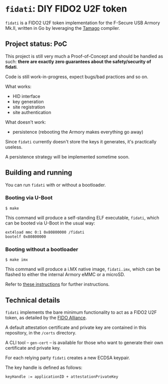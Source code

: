# `fidati`: DIY FIDO2 U2F token

`fidati` is a FIDO2 U2F token implementation for the F-Secure USB Armory Mk.II, written in Go by leveraging the [Tamago](https://github.com/f-secure-foundry/tamago) compiler.

## Project status: **PoC**

This project is still very much a Proof-of-Concept and should be handled as such: **there are exactly zero guarantees about the safety/security of fidati**.

Code is still work-in-progress, expect bugs/bad practices and so on.

What works:
 - HID interface
 - key generation
 - site registration
 - site authentication

What doesn't work:
- persistence (rebooting the Armory makes everything go away)

Since `fidati` currently doesn't store the keys it generates, it's practically useless.

A persistence strategy will be implemented sometime soon.

## Building and running

You can run `fidati` with or without a bootloader.

### Booting via U-Boot

```
$ make
```

This command will produce a self-standing ELF executable, `fidati`, which can be booted via U-Boot in the usual way:

```
ext4load mmc 0:1 0x80800000 /fidati
bootelf 0x80800000
```

### Booting without a bootloader

```
$ make imx
```

This command will produce a i.MX native image, `fidati.imx`, which can be flashed to either the internal Armory eMMC or a microSD.

Refer to [these instructions](https://github.com/f-secure-foundry/usbarmory/wiki/Boot-Modes-(Mk-II)#flashing-imx-native-images) for further instructions.

## Technical details

`fidati` implements the bare minimum functionality to act as a FIDO2 U2F token, as detailed by the [FIDO Alliance](https://fidoalliance.org/specifications/download/).

A default attestation certificate and private key are contained in this repository, in the `/certs` directory.

A CLI tool &ndash; `gen-cert` &ndash; is available for those who want to generate their own certificate and private key.

For each relying party `fidati` creates a new ECDSA keypair.

The key handle is defined as follows:

```
keyHandle := applicationID + attestationPrivateKey
``` 
